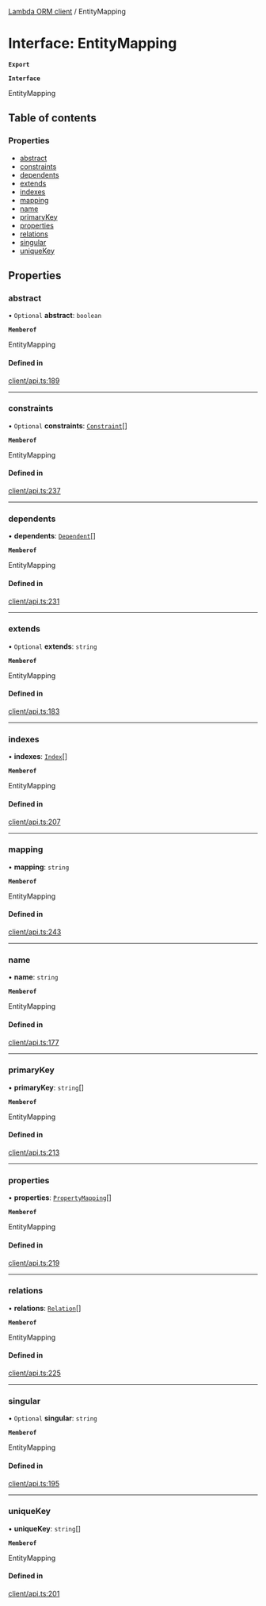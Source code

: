 [Lambda ORM client](../README.md) / EntityMapping

# Interface: EntityMapping

**`Export`**

**`Interface`**

EntityMapping

## Table of contents

### Properties

- [abstract](EntityMapping.md#abstract)
- [constraints](EntityMapping.md#constraints)
- [dependents](EntityMapping.md#dependents)
- [extends](EntityMapping.md#extends)
- [indexes](EntityMapping.md#indexes)
- [mapping](EntityMapping.md#mapping)
- [name](EntityMapping.md#name)
- [primaryKey](EntityMapping.md#primarykey)
- [properties](EntityMapping.md#properties)
- [relations](EntityMapping.md#relations)
- [singular](EntityMapping.md#singular)
- [uniqueKey](EntityMapping.md#uniquekey)

## Properties

### abstract

• `Optional` **abstract**: `boolean`

**`Memberof`**

EntityMapping

#### Defined in

[client/api.ts:189](https://github.com/FlavioLionelRita/lambdaorm-client-node/blob/3b26fb2/src/lib/client/api.ts#L189)

___

### constraints

• `Optional` **constraints**: [`Constraint`](Constraint.md)[]

**`Memberof`**

EntityMapping

#### Defined in

[client/api.ts:237](https://github.com/FlavioLionelRita/lambdaorm-client-node/blob/3b26fb2/src/lib/client/api.ts#L237)

___

### dependents

• **dependents**: [`Dependent`](Dependent.md)[]

**`Memberof`**

EntityMapping

#### Defined in

[client/api.ts:231](https://github.com/FlavioLionelRita/lambdaorm-client-node/blob/3b26fb2/src/lib/client/api.ts#L231)

___

### extends

• `Optional` **extends**: `string`

**`Memberof`**

EntityMapping

#### Defined in

[client/api.ts:183](https://github.com/FlavioLionelRita/lambdaorm-client-node/blob/3b26fb2/src/lib/client/api.ts#L183)

___

### indexes

• **indexes**: [`Index`](Index.md)[]

**`Memberof`**

EntityMapping

#### Defined in

[client/api.ts:207](https://github.com/FlavioLionelRita/lambdaorm-client-node/blob/3b26fb2/src/lib/client/api.ts#L207)

___

### mapping

• **mapping**: `string`

**`Memberof`**

EntityMapping

#### Defined in

[client/api.ts:243](https://github.com/FlavioLionelRita/lambdaorm-client-node/blob/3b26fb2/src/lib/client/api.ts#L243)

___

### name

• **name**: `string`

**`Memberof`**

EntityMapping

#### Defined in

[client/api.ts:177](https://github.com/FlavioLionelRita/lambdaorm-client-node/blob/3b26fb2/src/lib/client/api.ts#L177)

___

### primaryKey

• **primaryKey**: `string`[]

**`Memberof`**

EntityMapping

#### Defined in

[client/api.ts:213](https://github.com/FlavioLionelRita/lambdaorm-client-node/blob/3b26fb2/src/lib/client/api.ts#L213)

___

### properties

• **properties**: [`PropertyMapping`](PropertyMapping.md)[]

**`Memberof`**

EntityMapping

#### Defined in

[client/api.ts:219](https://github.com/FlavioLionelRita/lambdaorm-client-node/blob/3b26fb2/src/lib/client/api.ts#L219)

___

### relations

• **relations**: [`Relation`](Relation.md)[]

**`Memberof`**

EntityMapping

#### Defined in

[client/api.ts:225](https://github.com/FlavioLionelRita/lambdaorm-client-node/blob/3b26fb2/src/lib/client/api.ts#L225)

___

### singular

• `Optional` **singular**: `string`

**`Memberof`**

EntityMapping

#### Defined in

[client/api.ts:195](https://github.com/FlavioLionelRita/lambdaorm-client-node/blob/3b26fb2/src/lib/client/api.ts#L195)

___

### uniqueKey

• **uniqueKey**: `string`[]

**`Memberof`**

EntityMapping

#### Defined in

[client/api.ts:201](https://github.com/FlavioLionelRita/lambdaorm-client-node/blob/3b26fb2/src/lib/client/api.ts#L201)
